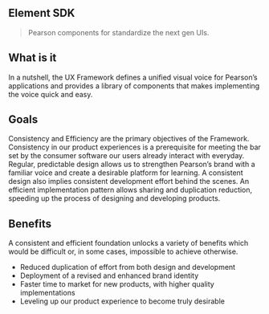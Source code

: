 ## Element SDK

> Pearson components for standardize the next gen UIs.

## What is it
In a nutshell, the UX Framework defines a unified visual voice for Pearson’s applications and provides a library of components that makes implementing the voice quick and easy.

## Goals
Consistency and Efficiency are the primary objectives of the Framework. Consistency in our product experiences is a prerequisite for meeting the bar set by the consumer software our users already interact with everyday. Regular, predictable design allows us to strengthen Pearson’s brand with a familiar voice and create a desirable platform for learning. A consistent design also implies consistent development effort behind the scenes. An efficient implementation pattern allows sharing and duplication reduction, speeding up the process of designing and developing products.

## Benefits
A consistent and efficient foundation unlocks a variety of benefits which would be difficult or, in some cases, impossible to achieve otherwise.
 - Reduced duplication of effort from both design and development
 - Deployment of a revised and enhanced brand identity
 - Faster time to market for new products, with higher quality implementations
 - Leveling up our product experience to become truly desirable

